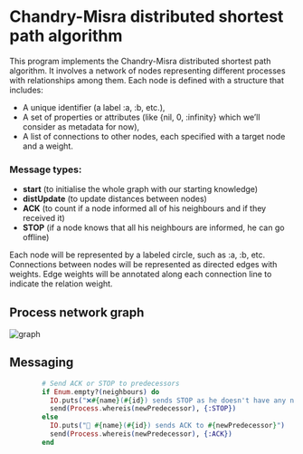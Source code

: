 # Chandry-Misra distributed shortest path algorithm #

This program implements the Chandry-Misra distributed shortest path algorithm. It involves a network of nodes representing different processes with relationships among them. Each node is defined with a structure that includes:

- A unique identifier (a label :a, :b, etc.),
- A set of properties or attributes (like {nil, 0, :infinity} which we’ll consider as metadata for now),
- A list of connections to other nodes, each specified with a target node and a weight.

### Message types:
- **start** (to initialise the whole graph with our starting knowledge)
- **distUpdate** (to update distances between nodes)
- **ACK** (to count if a node informed all of his neighbours and if they received it)
- **STOP** (if a node knows that all his neighbours are informed, he can go offline) 

Each node will be represented by a labeled circle, such as :a, :b, etc.
Connections between nodes will be represented as directed edges with weights.
Edge weights will be annotated along each connection line to indicate the relation weight.

## Process network graph
![graph](https://github.com/user-attachments/assets/ba76e2cd-7434-4ebb-8da4-81efb67d67e8)

## Messaging
```elixir
        # Send ACK or STOP to predecessors
        if Enum.empty?(neighbours) do
          IO.puts("❌#{name}(#{id}) sends STOP as he doesn't have any neighbours.")
          send(Process.whereis(newPredecessor), {:STOP})
        else
          IO.puts("💌 #{name}(#{id}) sends ACK to #{newPredecessor}")
          send(Process.whereis(newPredecessor), {:ACK})
        end
```
